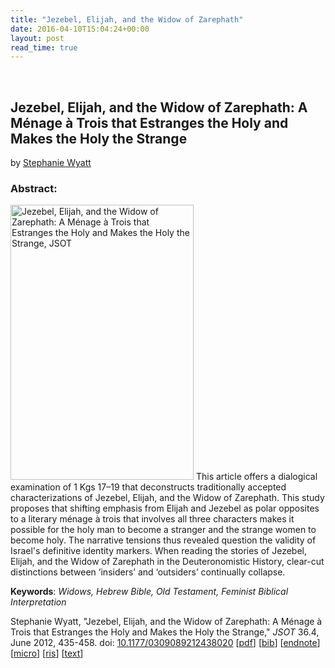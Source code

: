 ```yaml
---
title: "Jezebel, Elijah, and the Widow of Zarephath"
date: 2016-04-10T15:04:24+00:00
layout: post
read_time: true
---
```

&nbsp;
<h2>Jezebel, Elijah, and the Widow of Zarephath: A Ménage à Trois that Estranges the Holy and Makes the Holy the Strange</h2>
by <a href="http://stephaniewyatt.net/">Stephanie Wyatt</a>
<h3>Abstract:</h3>
<a href="http://jot.sagepub.com/content/36/4/435.abstract" rel="attachment wp-att-209"><img class="alignright wp-image-209 size-full" src="http://stephaniewyatt.net/wp-content/uploads/JSOT_F1.medium.gif" alt="Jezebel, Elijah, and the Widow of Zarephath: A Ménage à Trois that Estranges the Holy and Makes the Holy the Strange, JSOT" width="293" height="440" /></a>
This article offers a dialogical examination of 1 Kgs 17–19 that deconstructs traditionally accepted characterizations of Jezebel, Elijah, and the Widow of Zarephath. This study proposes that shifting emphasis from Elijah and Jezebel as polar opposites to a literary ménage à trois that involves all three characters makes it possible for the holy man to become a stranger and the strange women to become holy. The narrative tensions thus revealed question the validity of Israel's definitive identity markers. When reading the stories of Jezebel, Elijah, and the Widow of Zarephath in the Deuteronomistic History, clear-cut distinctions between ‘insiders’ and ‘outsiders’ continually collapse.

<strong>Keywords</strong>: <em>Widows, Hebrew Bible, Old Testament, Feminist Biblical Interpretation</em>

Stephanie Wyatt, "Jezebel, Elijah, and the Widow of Zarephath: A Ménage à Trois that Estranges the Holy and Makes the Holy the Strange," <em>JSOT</em> 36.4, June 2012, 435-458. doi: <span class="slug-doi"><a href="http://dx.doi.org/10.1177/0309089212438020" target="_blank">10.1177/0309089212438020</a> [</span><a href="http://jot.sagepub.com/content/36/4/435.abstract" target="_blank">pdf</a>] [<a href="http://stephaniewyatt.net/wyatt_JSOT_Citation/Wyatt_JSOT_Jezebel_Elijah_and_the_Widow_of_Zarephath_bibtex.bib" target="_blank">bib</a>] [<a href="http://stephaniewyatt.net/wyatt_JSOT_Citation/Wyatt_JSOT_Jezebel_Elijah_and_the_Widow_of_Zarephath_endnote.enw" target="_blank">endnote</a>] [<a href="http://stephaniewyatt.net/wyatt_JSOT_Citation/Wyatt_JSOT_Jezebel_Elijah_and_the_Widow_of_Zarephath_microdata.html" target="_blank">micro</a>] [<a href="http://stephaniewyatt.net.net/Wyatt_JSOT_Jezebel_Elijah_and_the_Widow_of_Zarephath_zotero-citations.ris" target="_blank">ris</a>] [<a href="http://stephaniewyatt.net/wyatt_JSOT_Citation/Wyatt_JSOT_Jezebel_Elijah_and_the_Widow_of_Zarephath_refworks.txt" target="_blank">text</a>]

<span class="slug-doi" style="margin: 0px; padding: 0px; border: 0px; outline-style: none; font-weight: bold; font-style: normal; font-size: 9px; font-family: Arial, Helvetica, sans-serif; line-height: 12.6px; vertical-align: baseline; color: #333300;"> </span>
